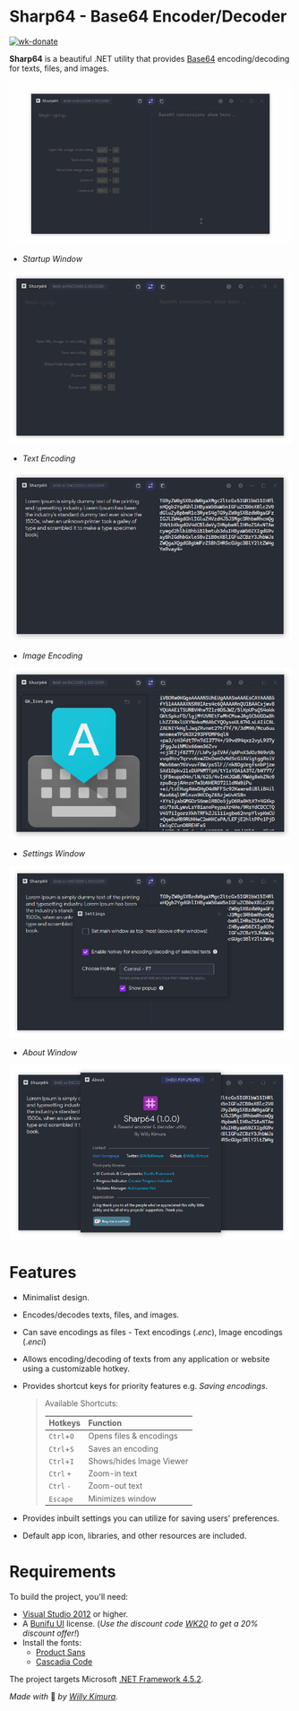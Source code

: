 # Sharp64 - Base64 Encoder/Decoder
[![wk-donate](https://img.shields.io/badge/BuyMeACoffee-Donate-orange.svg)](https://www.buymeacoffee.com/willykimura)

**Sharp64** is a beautiful .NET utility that provides [Base64]( https://en.wikipedia.org/wiki/Base64 ) encoding/decoding for texts, files, and images.

![sharp64-preview](Assets/Previews/sharp64-preview.gif)

- *Startup Window*

![sharp64-startup-window](Assets/Previews/sharp64-window.png)

- *Text Encoding*

![sharp64-text-encoding](Assets/Previews/sharp64-text-encoding.png)

- *Image Encoding*

![sharp64-image-encoding](Assets/Previews/sharp64-image-encoding.PNG)

- *Settings Window*

![sharp64-settings](Assets/Previews/sharp64-settings.png)

- *About Window*

![sharp64-about](Assets/Previews/sharp64-about.png)

# Features

- Minimalist design.

- Encodes/decodes texts, files, and images.

- Can save encodings as files - Text encodings (.*enc*), Image encodings (.*enci*)

- Allows encoding/decoding of texts from any application or website using a customizable hotkey.

- Provides shortcut keys for priority features e.g. *Saving encodings*.

  > Available Shortcuts:
  >
  > | Hotkeys    | Function                 |
  > | ---------- | ------------------------ |
  > | `Ctrl`+`O` | Opens files & encodings  |
  > | `Ctrl`+`S` | Saves an encoding        |
  > | `Ctrl`+`I` | Shows/hides Image Viewer |
  > | `Ctrl` `+` | Zoom-in text             |
  > | `Ctrl` `-` | Zoom-out text            |
  > | `Escape`   | Minimizes window         |

- Provides inbuilt settings you can utilize for saving users' preferences.

- Default app icon, libraries, and other resources are included.

# Requirements

To build the project, you'll need:

- [Visual Studio 2012](https://visualstudio.microsoft.com/downloads/) or higher.
- A [Bunifu UI](https://bunifuframework.com/ref/Willy) license. (*Use the discount code [WK20]( https://bunifuframework.com/pricing) to get a 20% discount offer!*)
- Install the fonts:
  - [Product Sans](https://befonts.com/product-sans-font.html)
  - [Cascadia Code]( https://github.com/microsoft/cascadia-code/releases )

The project targets Microsoft [.NET Framework 4.5.2](https://www.microsoft.com/en-us/download/details.aspx?id=42642).



*Made with* 💛 *by* [*Willy Kimura*]([https://github.com/Willy-Kimura).